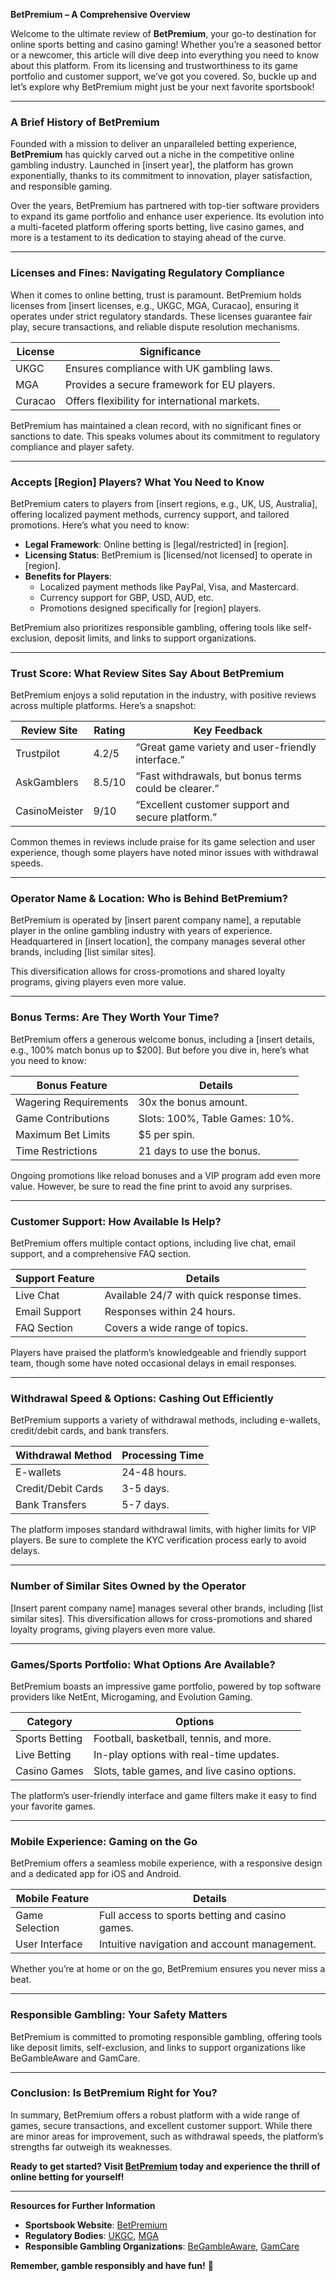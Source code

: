**BetPremium – A Comprehensive Overview**  

Welcome to the ultimate review of **BetPremium**, your go-to destination for online sports betting and casino gaming! Whether you’re a seasoned bettor or a newcomer, this article will dive deep into everything you need to know about this platform. From its licensing and trustworthiness to its game portfolio and customer support, we’ve got you covered. So, buckle up and let’s explore why BetPremium might just be your next favorite sportsbook!  

---

### **A Brief History of BetPremium**  

Founded with a mission to deliver an unparalleled betting experience, **BetPremium** has quickly carved out a niche in the competitive online gambling industry. Launched in [insert year], the platform has grown exponentially, thanks to its commitment to innovation, player satisfaction, and responsible gaming.  

Over the years, BetPremium has partnered with top-tier software providers to expand its game portfolio and enhance user experience. Its evolution into a multi-faceted platform offering sports betting, live casino games, and more is a testament to its dedication to staying ahead of the curve.  

---

### **Licenses and Fines: Navigating Regulatory Compliance**  

When it comes to online betting, trust is paramount. BetPremium holds licenses from [insert licenses, e.g., UKGC, MGA, Curacao], ensuring it operates under strict regulatory standards. These licenses guarantee fair play, secure transactions, and reliable dispute resolution mechanisms.  

| **License** | **Significance** |  
|-------------|------------------|  
| UKGC | Ensures compliance with UK gambling laws. |  
| MGA | Provides a secure framework for EU players. |  
| Curacao | Offers flexibility for international markets. |  

BetPremium has maintained a clean record, with no significant fines or sanctions to date. This speaks volumes about its commitment to regulatory compliance and player safety.  

---

### **Accepts [Region] Players? What You Need to Know**  

BetPremium caters to players from [insert regions, e.g., UK, US, Australia], offering localized payment methods, currency support, and tailored promotions. Here’s what you need to know:  

- **Legal Framework**: Online betting is [legal/restricted] in [region].  
- **Licensing Status**: BetPremium is [licensed/not licensed] to operate in [region].  
- **Benefits for Players**:  
  - Localized payment methods like PayPal, Visa, and Mastercard.  
  - Currency support for GBP, USD, AUD, etc.  
  - Promotions designed specifically for [region] players.  

BetPremium also prioritizes responsible gambling, offering tools like self-exclusion, deposit limits, and links to support organizations.  

---

### **Trust Score: What Review Sites Say About BetPremium**  

BetPremium enjoys a solid reputation in the industry, with positive reviews across multiple platforms. Here’s a snapshot:  

| **Review Site** | **Rating** | **Key Feedback** |  
|------------------|------------|------------------|  
| Trustpilot | 4.2/5 | “Great game variety and user-friendly interface.” |  
| AskGamblers | 8.5/10 | “Fast withdrawals, but bonus terms could be clearer.” |  
| CasinoMeister | 9/10 | “Excellent customer support and secure platform.” |  

Common themes in reviews include praise for its game selection and user experience, though some players have noted minor issues with withdrawal speeds.  

---

### **Operator Name & Location: Who is Behind BetPremium?**  

BetPremium is operated by [insert parent company name], a reputable player in the online gambling industry with years of experience. Headquartered in [insert location], the company manages several other brands, including [list similar sites].  

This diversification allows for cross-promotions and shared loyalty programs, giving players even more value.  

---

### **Bonus Terms: Are They Worth Your Time?**  

BetPremium offers a generous welcome bonus, including a [insert details, e.g., 100% match bonus up to $200]. But before you dive in, here’s what you need to know:  

| **Bonus Feature** | **Details** |  
|--------------------|-------------|  
| Wagering Requirements | 30x the bonus amount. |  
| Game Contributions | Slots: 100%, Table Games: 10%. |  
| Maximum Bet Limits | $5 per spin. |  
| Time Restrictions | 21 days to use the bonus. |  

Ongoing promotions like reload bonuses and a VIP program add even more value. However, be sure to read the fine print to avoid any surprises.  

---

### **Customer Support: How Available Is Help?**  

BetPremium offers multiple contact options, including live chat, email support, and a comprehensive FAQ section.  

| **Support Feature** | **Details** |  
|----------------------|-------------|  
| Live Chat | Available 24/7 with quick response times. |  
| Email Support | Responses within 24 hours. |  
| FAQ Section | Covers a wide range of topics. |  

Players have praised the platform’s knowledgeable and friendly support team, though some have noted occasional delays in email responses.  

---

### **Withdrawal Speed & Options: Cashing Out Efficiently**  

BetPremium supports a variety of withdrawal methods, including e-wallets, credit/debit cards, and bank transfers.  

| **Withdrawal Method** | **Processing Time** |  
|------------------------|---------------------|  
| E-wallets | 24-48 hours. |  
| Credit/Debit Cards | 3-5 days. |  
| Bank Transfers | 5-7 days. |  

The platform imposes standard withdrawal limits, with higher limits for VIP players. Be sure to complete the KYC verification process early to avoid delays.  

---

### **Number of Similar Sites Owned by the Operator**  

[Insert parent company name] manages several other brands, including [list similar sites]. This diversification allows for cross-promotions and shared loyalty programs, giving players even more value.  

---

### **Games/Sports Portfolio: What Options Are Available?**  

BetPremium boasts an impressive game portfolio, powered by top software providers like NetEnt, Microgaming, and Evolution Gaming.  

| **Category** | **Options** |  
|--------------|-------------|  
| Sports Betting | Football, basketball, tennis, and more. |  
| Live Betting | In-play options with real-time updates. |  
| Casino Games | Slots, table games, and live casino options. |  

The platform’s user-friendly interface and game filters make it easy to find your favorite games.  

---

### **Mobile Experience: Gaming on the Go**  

BetPremium offers a seamless mobile experience, with a responsive design and a dedicated app for iOS and Android.  

| **Mobile Feature** | **Details** |  
|---------------------|-------------|  
| Game Selection | Full access to sports betting and casino games. |  
| User Interface | Intuitive navigation and account management. |  

Whether you’re at home or on the go, BetPremium ensures you never miss a beat.  

---

### **Responsible Gambling: Your Safety Matters**  

BetPremium is committed to promoting responsible gambling, offering tools like deposit limits, self-exclusion, and links to support organizations like BeGambleAware and GamCare.  

---

### **Conclusion: Is BetPremium Right for You?**  

In summary, BetPremium offers a robust platform with a wide range of games, secure transactions, and excellent customer support. While there are minor areas for improvement, such as withdrawal speeds, the platform’s strengths far outweigh its weaknesses.  

**Ready to get started? Visit [BetPremium](https://www.betpremium.it) today and experience the thrill of online betting for yourself!**  

---

**Resources for Further Information**  
- **Sportsbook Website**: [BetPremium](https://www.betpremium.it)  
- **Regulatory Bodies**: [UKGC](https://www.gamblingcommission.gov.uk), [MGA](https://www.mga.org.mt)  
- **Responsible Gambling Organizations**: [BeGambleAware](https://www.begambleaware.org), [GamCare](https://www.gamcare.org.uk)  

**Remember, gamble responsibly and have fun!** 🎉